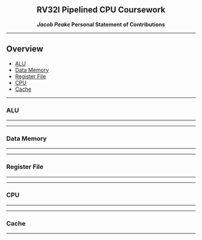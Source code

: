 <center>

## RV32I Pipelined CPU Coursework

**_Jacob Peake_ 
 Personal Statement of Contributions**

---

</center>

## Overview

* [ALU](#ALU)
* [Data Memory](#Data-Memory)
* [Register File](#Register-File)
* [CPU](#CPU)
* [Cache](#Cache)



___
### ALU
___

___
### Data Memory
___

___
### Register File
___
___
### CPU
___
___
### Cache
___

